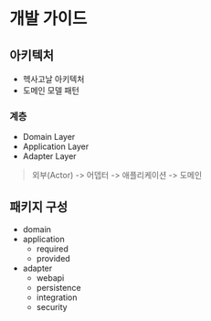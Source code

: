 # 개발 가이드

## 아키텍처
- 헥사고날 아키텍처
- 도메인 모델 패턴
### 계층
- Domain Layer
- Application Layer
- Adapter Layer

> 외부(Actor) -> 어뎁터 -> 애플리케이션 -> 도메인


## 패키지 구성
- domain
- application
  - required
  - provided
- adapter
  - webapi
  - persistence
  - integration
  - security